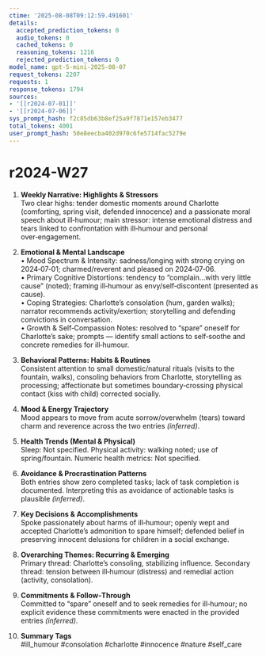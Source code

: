 ```yaml
---
ctime: '2025-08-08T09:12:59.491601'
details:
  accepted_prediction_tokens: 0
  audio_tokens: 0
  cached_tokens: 0
  reasoning_tokens: 1216
  rejected_prediction_tokens: 0
model_name: gpt-5-mini-2025-08-07
request_tokens: 2207
requests: 1
response_tokens: 1794
sources:
- '[[r2024-07-01]]'
- '[[r2024-07-06]]'
sys_prompt_hash: f2c85db63b8ef25a9f7871e157eb3477
total_tokens: 4001
user_prompt_hash: 50e8eecba402d970c6fe5714fac5279e
---
```

# r2024-W27

1. **Weekly Narrative: Highlights & Stressors**  
Two clear highs: tender domestic moments around Charlotte (comforting, spring visit, defended innocence) and a passionate moral speech about ill‑humour; main stressor: intense emotional distress and tears linked to confrontation with ill‑humour and personal over‑engagement.

2. **Emotional & Mental Landscape**  
• Mood Spectrum & Intensity: sadness/longing with strong crying on 2024‑07‑01; charmed/reverent and pleased on 2024‑07‑06.  
• Primary Cognitive Distortions: tendency to “complain...with very little cause” (noted); framing ill‑humour as envy/self‑discontent (presented as cause).  
• Coping Strategies: Charlotte’s consolation (hum, garden walks); narrator recommends activity/exertion; storytelling and defending convictions in conversation.  
• Growth & Self‑Compassion Notes: resolved to “spare” oneself for Charlotte’s sake; prompts — identify small actions to self‑soothe and concrete remedies for ill‑humour.

3. **Behavioral Patterns: Habits & Routines**  
Consistent attention to small domestic/natural rituals (visits to the fountain, walks), consoling behaviors from Charlotte, storytelling as processing; affectionate but sometimes boundary‑crossing physical contact (kiss with child) corrected socially.

4. **Mood & Energy Trajectory**  
Mood appears to move from acute sorrow/overwhelm (tears) toward charm and reverence across the two entries *(inferred)*.

5. **Health Trends (Mental & Physical)**  
Sleep: Not specified. Physical activity: walking noted; use of spring/fountain. Numeric health metrics: Not specified.

6. **Avoidance & Procrastination Patterns**  
Both entries show zero completed tasks; lack of task completion is documented. Interpreting this as avoidance of actionable tasks is plausible *(inferred)*.

7. **Key Decisions & Accomplishments**  
Spoke passionately about harms of ill‑humour; openly wept and accepted Charlotte’s admonition to spare himself; defended belief in preserving innocent delusions for children in a social exchange.

8. **Overarching Themes: Recurring & Emerging**  
Primary thread: Charlotte’s consoling, stabilizing influence. Secondary thread: tension between ill‑humour (distress) and remedial action (activity, consolation).

9. **Commitments & Follow‑Through**  
Committed to “spare” oneself and to seek remedies for ill‑humour; no explicit evidence these commitments were enacted in the provided entries *(inferred)*.

10. **Summary Tags**  
#ill_humour #consolation #charlotte #innocence #nature #self_care